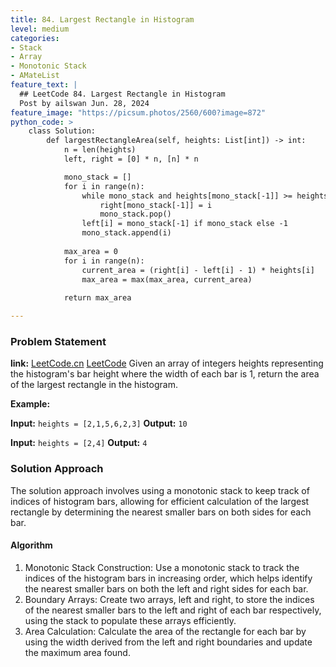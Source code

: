 ```yaml
---
title: 84. Largest Rectangle in Histogram
level: medium
categories:
- Stack
- Array
- Monotonic Stack
- AMateList
feature_text: |
  ## LeetCode 84. Largest Rectangle in Histogram
  Post by ailswan Jun. 28, 2024
feature_image: "https://picsum.photos/2560/600?image=872"
python_code: >
    class Solution:
        def largestRectangleArea(self, heights: List[int]) -> int:
            n = len(heights)
            left, right = [0] * n, [n] * n

            mono_stack = []
            for i in range(n):
                while mono_stack and heights[mono_stack[-1]] >= heights[i]:
                    right[mono_stack[-1]] = i
                    mono_stack.pop()
                left[i] = mono_stack[-1] if mono_stack else -1
                mono_stack.append(i)
            
            max_area = 0   
            for i in range(n):
                current_area = (right[i] - left[i] - 1) * heights[i]
                max_area = max(max_area, current_area)
            
            return max_area

---
```


### Problem Statement
**link:**
[LeetCode.cn](https://leetcode.cn/problems/largest-rectangle-in-histogram/)
[LeetCode](https://leetcode.com/largest-rectangle-in-histogram/)
Given an array of integers heights representing the histogram's bar height where the width of each bar is 1, return the area of the largest rectangle in the histogram.

**Example:**

**Input:** `heights = [2,1,5,6,2,3]`
**Output:** `10`

**Input:** `heights = [2,4]`
**Output:** `4`
 
### Solution Approach
The solution approach involves using a monotonic stack to keep track of indices of histogram bars, allowing for efficient calculation of the largest rectangle by determining the nearest smaller bars on both sides for each bar.

#### Algorithm
1. Monotonic Stack Construction: Use a monotonic stack to track the indices of the histogram bars in increasing order, which helps identify the nearest smaller bars on both the left and right sides for each bar.
2. Boundary Arrays: Create two arrays, left and right, to store the indices of the nearest smaller bars to the left and right of each bar respectively, using the stack to populate these arrays efficiently.
3. Area Calculation: Calculate the area of the rectangle for each bar by using the width derived from the left and right boundaries and update the maximum area found.